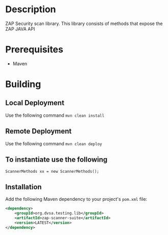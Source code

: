 # Description
 ZAP Security scan library. This library consists of methods that expose the ZAP JAVA API

# Prerequisites
- Maven

# Building
## Local Deployment
Use the following command ```mvn clean install```

## Remote Deployment
Use the following command ```mvn clean deploy```

## To instantiate use the following 
```ScannerMethods xx = new ScannerMethods();```

## Installation
Add the following Maven dependency to your project's `pom.xml` file:
```xml
<dependency>
    <groupId>org.dvsa.testing.lib</groupId>
    <artifactId>zap-scanner-suite</artifactId>
    <version>LATEST</version>
</dependency>
